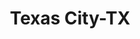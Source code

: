 ---
title: Texas City-TX
slug: texas-city-tx
f_state:
- cms/state/texas.md
f_locations:
- cms/payday-loan/ace-cash-america-904.md
- cms/payday-loan/advance-america-2929.md
- cms/payday-loan/cash-express-7418.md
- cms/payday-loan/cash-express-7421.md
- cms/payday-loan/check-go-10111.md
- cms/payday-loan/insta-cash-19575.md
- cms/payday-loan/insta-cash-check-cashing-19591.md
- cms/payday-loan/insta-cash-tax-preparation-19600.md
- cms/payday-loan/rent-a-center-25975.md
- cms/payday-loan/western-union-28765.md
- cms/payday-loan/zackies-grocery-28972.md
- cms/payday-loan/zackies-insta-cash-28974.md
updated-on: '2024-05-30T13:41:28.615Z'
created-on: '2024-05-30T13:41:28.615Z'
published-on: '2024-05-30T13:54:32.469Z'
f_city: Texas City
layout: '[city].html'
tags: city
---